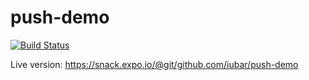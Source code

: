 # push-demo

[![Build Status](https://travis-ci.org/iubar/push-demo.svg?branch=master)](https://travis-ci.org/iubar/push-demo)

Live version: https://snack.expo.io/@git/github.com/iubar/push-demo
